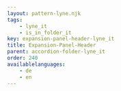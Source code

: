 ```yaml
---
layout: pattern-lyne.njk
tags: 
    - lyne_it
    - is_in_folder_it
key: expansion-panel-header-lyne_it
title: Expansion-Panel-Header
parent: accordion-folder-lyne_it
order: 240
availablelanguages: 
    - de
    - en
---
```

